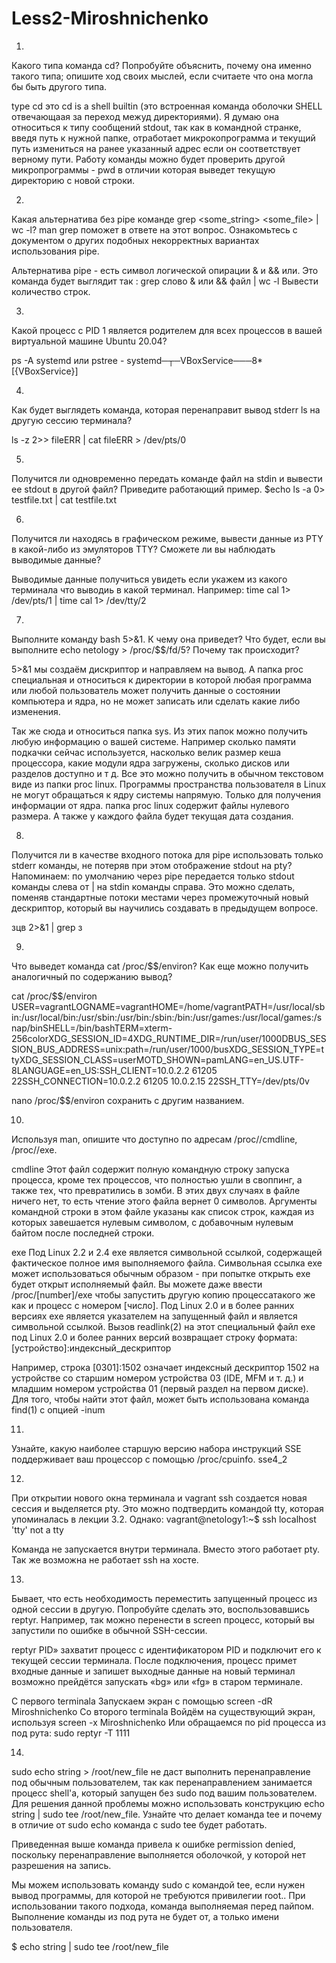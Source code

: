 # Less2-Miroshnichenko

1)
Какого типа команда cd? Попробуйте объяснить, почему она именно такого типа; опишите ход своих мыслей, если считаете что она могла бы быть другого типа.

type cd это cd is a shell builtin (это встроенная команда оболочки SHELL отвечающаая за переход межуд директориями). Я думаю она относиться к типу сообщений stdout, так как в командной странке, введя путь к нужной папке, отработает микрокопрограмма и текущий путь измениться на ранее указанный адрес если он соответствует верному пути. Работу команды можно будет проверить другой микропрограммы - pwd в отличии которая выведет текущую директорию с новой строки. 

2)
Какая альтернатива без pipe команде grep <some_string> <some_file> | wc -l? man grep поможет в ответе на этот вопрос. Ознакомьтесь с документом о других подобных некорректных вариантах использования pipe.

Альтернатива pipe - есть символ логической опирации & и && или. Это команда будет выглядит так : grep слово & или && файл | wc -l Вывести количество строк.

3)
Какой процесс с PID 1 является родителем для всех процессов в вашей виртуальной машине Ubuntu 20.04?

ps -A systemd или pstree - systemd─┬─VBoxService───8*[{VBoxService}]

4)
Как будет выглядеть команда, которая перенаправит вывод stderr ls на другую сессию терминала?

ls -z 2>> fileERR | cat fileERR > /dev/pts/0

5)
Получится ли одновременно передать команде файл на stdin и вывести ее stdout в другой файл? Приведите работающий пример.
$echo ls -a 0> testfile.txt | cat testfile.txt

6)
Получится ли находясь в графическом режиме, вывести данные из PTY в какой-либо из эмуляторов TTY? Сможете ли вы наблюдать выводимые данные?

Выводимые данные получиться увидеть если укажем из какого терминала что выводиь в какой терминал.
Например: time cal 1> /dev/pts/1 | time cal 1> /dev/tty/2

7)
Выполните команду bash 5>&1. К чему она приведет? Что будет, если вы выполните echo netology > /proc/$$/fd/5? Почему так происходит?

5>&1 мы создаём дискриптор и направляем на вывод. А папка proc специальная и относиться к директории в которой любая программа или любой пользователь может получить данные о состоянии компьютера и ядра, но не может записать или сделать какие либо изменения.

Так же сюда и относиться папка sys.
Из этих папок можно получить любую информацию о вашей системе. Например сколько памяти подкачки сейчас используется, насколько велик размер кеша процессора, какие модули ядра загружены, сколько дисков или разделов доступно и т д. Все это можно получить в обычном текстовом виде из папки proc linux.
Программы пространства пользователя в Linux не могут обращаться к ядру системы напрямую. Только для получения информации от ядра. 
папка proc linux содержит файлы нулевого размера. А также у каждого файла будет текущая дата создания.


8)
Получится ли в качестве входного потока для pipe использовать только stderr команды, не потеряв при этом отображение stdout на pty? Напоминаем: по умолчанию через pipe передается только stdout команды слева от | на stdin команды справа. Это можно сделать, поменяв стандартные потоки местами через промежуточный новый дескриптор, который вы научились создавать в предыдущем вопросе.

зцв 2>&1 | grep з

9)
Что выведет команда cat /proc/$$/environ? Как еще можно получить аналогичный по содержанию вывод?

cat /proc/$$/environ
USER=vagrantLOGNAME=vagrantHOME=/home/vagrantPATH=/usr/local/sbin:/usr/local/bin:/usr/sbin:/usr/bin:/sbin:/bin:/usr/games:/usr/local/games:/snap/binSHELL=/bin/bashTERM=xterm-256colorXDG_SESSION_ID=4XDG_RUNTIME_DIR=/run/user/1000DBUS_SESSION_BUS_ADDRESS=unix:path=/run/user/1000/busXDG_SESSION_TYPE=ttyXDG_SESSION_CLASS=userMOTD_SHOWN=pamLANG=en_US.UTF-8LANGUAGE=en_US:SSH_CLIENT=10.0.2.2 61205 22SSH_CONNECTION=10.0.2.2 61205 10.0.2.15 22SSH_TTY=/dev/pts/0v

nano /proc/$$/environ сохранить с другим названием.

10)
Используя man, опишите что доступно по адресам /proc/<PID>/cmdline, /proc/<PID>/exe.

cmdline
Этот файл содержит полную  командную  строку  запуска  процесса,  кроме  тех процессов,  что  полностью  ушли в своппинг, а также тех, что превратились в зомби. В этих двух случаях в файле ничего нет, то есть  чтение  этого  файла вернет  0  символов.   Аргументы  командной  строки в этом файле указаны как список строк, каждая из которых завешается нулевым  символом,  с  добавочным нулевым байтом после последней строки.

 exe
 Под  Linux 2.2 и 2.4 exe является символьной ссылкой, содержащей фактическое полное имя выполняемого файла.  Символьная ссылка exe  может  использоваться обычным  образом - при попытке открыть exe будет открыт исполняемый файл. Вы можете даже ввести /proc/[number]/exe чтобы запустить другую копию  процессатакого же как и процесс с номером [число]. Под Linux 2.0 и в более ранних версиях exe является указателем на запущенный файл и является символьной ссылкой.  Вызов readlink(2) на  этот  специальный файл exe под Linux 2.0 и более ранних версий возвращает строку формата:
[устройство]:индексный_дескриптор

Например,   строка   [0301]:1502   означает  индексный  дескриптор  1502  на устройстве со старшим номером устройства 03 (IDE, MFM и т.  д.)   и  младшим номером устройства 01 (первый раздел на первом диске). Для  того,  чтобы найти этот файл, может быть использована команда find(1) с опцией -inum

11)
Узнайте, какую наиболее старшую версию набора инструкций SSE поддерживает ваш процессор с помощью /proc/cpuinfo.
sse4_2 

12)
При открытии нового окна терминала и vagrant ssh создается новая сессия и выделяется pty. Это можно подтвердить командой tty, которая упоминалась в лекции 3.2. Однако:
vagrant@netology1:~$ ssh localhost 'tty'
not a tty

Команда не запускается внутри терминала. Вместо этого работает pty. Так же возможна не работает ssh на хосте.

13)
Бывает, что есть необходимость переместить запущенный процесс из одной сессии в другую. Попробуйте сделать это, воспользовавшись reptyr. Например, так можно перенести в screen 
процесс, который вы запустили по ошибке в обычной SSH-сессии.


reptyr PID» захватит процесс с идентификатором PID и подключит его к текущей сессии терминала. После подключения, процесс примет входные данные и запишет выходные данные на новый терминал возможно прейдётся запускать «bg» или «fg» в старом терминале. 

С первого terminala
Запускаем экран с помощью screen -dR Miroshnichenko
Со второго terminala
Войдём на существующий экран, используя screen -x Miroshnichenko
Или обращаемся по pid процесса из под рута: sudo reptyr -T 1111

14)
sudo echo string > /root/new_file не даст выполнить перенаправление под обычным пользователем, так как перенаправлением занимается процесс shell'а, который запущен без sudo под вашим пользователем. Для решения данной проблемы можно использовать конструкцию echo string | sudo tee /root/new_file. Узнайте что делает команда tee и почему в отличие от sudo echo команда с sudo tee будет работать.

Приведенная выше команда привела к ошибке permission denied, поскольку перенаправление выполняется оболочкой, у которой нет разрешения на запись.

Мы можем использовать команду sudo с командой tee, если нужен вывод программы, для которой не требуются привилегии root.. При использовании такого подхода, команда выполняемая перед пайпом. Выполнение команды из под рута не будет от, а только имени пользователя.

$ echo string | sudo tee /root/new_file

